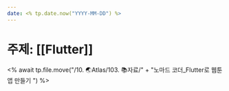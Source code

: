 ```yaml
---
date: <% tp.date.now("YYYY-MM-DD") %>
---
```

# 주제: [[Flutter]]
<% await tp.file.move("/10. 🌏Atlas/103. 📚자료/" + "노마드 코더_Flutter로 웹툰 앱 만들기 ") %>